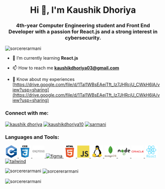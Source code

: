 <h1 align="center">Hi 👋, I'm Kaushik Dhoriya</h1>
<h3 align="center">4th-year Computer Engineering student and Front End Developer with a passion for React.js and a strong interest in cybersecurity.</h3>

<p align="left"> <img src="https://komarev.com/ghpvc/?username=sorcererarmani&label=Profile%20views&color=0e75b6&style=flat" alt="sorcererarmani" /> </p>

- 🌱 I’m currently learning **React.js**

- 📫 How to reach me **kaushikdhoriya03@gmail.com**

- 📄 Know about my experiences [https://drive.google.com/file/d/1Tal1WBsEAeiTft_Iz7JHRcjU_CWkH6lA/view?usp=sharing](https://drive.google.com/file/d/1Tal1WBsEAeiTft_Iz7JHRcjU_CWkH6lA/view?usp=sharing)

<h3 align="left">Connect with me:</h3>
<p align="left">
<a href="https://linkedin.com/in/kaushik dhoriya" target="blank"><img align="center" src="https://raw.githubusercontent.com/rahuldkjain/github-profile-readme-generator/master/src/images/icons/Social/linked-in-alt.svg" alt="kaushik dhoriya" height="30" width="40" /></a>
<a href="https://instagram.com/kaushikdhoriya10" target="blank"><img align="center" src="https://raw.githubusercontent.com/rahuldkjain/github-profile-readme-generator/master/src/images/icons/Social/instagram.svg" alt="kaushikdhoriya10" height="30" width="40" /></a>
<a href="https://www.leetcode.com/sarmani" target="blank"><img align="center" src="https://raw.githubusercontent.com/rahuldkjain/github-profile-readme-generator/master/src/images/icons/Social/leet-code.svg" alt="sarmani" height="30" width="40" /></a>
</p>

<h3 align="left">Languages and Tools:</h3>
<p align="left"> <a href="https://www.w3schools.com/cpp/" target="_blank" rel="noreferrer"> <img src="https://raw.githubusercontent.com/devicons/devicon/master/icons/cplusplus/cplusplus-original.svg" alt="cplusplus" width="40" height="40"/> </a> <a href="https://www.w3schools.com/css/" target="_blank" rel="noreferrer"> <img src="https://raw.githubusercontent.com/devicons/devicon/master/icons/css3/css3-original-wordmark.svg" alt="css3" width="40" height="40"/> </a> <a href="https://expressjs.com" target="_blank" rel="noreferrer"> <img src="https://raw.githubusercontent.com/devicons/devicon/master/icons/express/express-original-wordmark.svg" alt="express" width="40" height="40"/> </a> <a href="https://www.figma.com/" target="_blank" rel="noreferrer"> <img src="https://www.vectorlogo.zone/logos/figma/figma-icon.svg" alt="figma" width="40" height="40"/> </a> <a href="https://www.w3.org/html/" target="_blank" rel="noreferrer"> <img src="https://raw.githubusercontent.com/devicons/devicon/master/icons/html5/html5-original-wordmark.svg" alt="html5" width="40" height="40"/> </a> <a href="https://developer.mozilla.org/en-US/docs/Web/JavaScript" target="_blank" rel="noreferrer"> <img src="https://raw.githubusercontent.com/devicons/devicon/master/icons/javascript/javascript-original.svg" alt="javascript" width="40" height="40"/> </a> <a href="https://www.linux.org/" target="_blank" rel="noreferrer"> <img src="https://raw.githubusercontent.com/devicons/devicon/master/icons/linux/linux-original.svg" alt="linux" width="40" height="40"/> </a> <a href="https://www.mongodb.com/" target="_blank" rel="noreferrer"> <img src="https://raw.githubusercontent.com/devicons/devicon/master/icons/mongodb/mongodb-original-wordmark.svg" alt="mongodb" width="40" height="40"/> </a> <a href="https://nodejs.org" target="_blank" rel="noreferrer"> <img src="https://raw.githubusercontent.com/devicons/devicon/master/icons/nodejs/nodejs-original-wordmark.svg" alt="nodejs" width="40" height="40"/> </a> <a href="https://www.oracle.com/" target="_blank" rel="noreferrer"> <img src="https://raw.githubusercontent.com/devicons/devicon/master/icons/oracle/oracle-original.svg" alt="oracle" width="40" height="40"/> </a> <a href="https://reactjs.org/" target="_blank" rel="noreferrer"> <img src="https://raw.githubusercontent.com/devicons/devicon/master/icons/react/react-original-wordmark.svg" alt="react" width="40" height="40"/> </a> <a href="https://tailwindcss.com/" target="_blank" rel="noreferrer"> <img src="https://www.vectorlogo.zone/logos/tailwindcss/tailwindcss-icon.svg" alt="tailwind" width="40" height="40"/> </a> </p>

<p><img align="left" src="https://github-readme-stats.vercel.app/api/top-langs?username=sorcererarmani&show_icons=true&locale=en&layout=compact" alt="sorcererarmani" /></p>

<p>&nbsp;<img align="center" src="https://github-readme-stats.vercel.app/api?username=sorcererarmani&show_icons=true&locale=en" alt="sorcererarmani" /></p>

<p><img align="center" src="https://github-readme-streak-stats.herokuapp.com/?user=sorcererarmani&" alt="sorcererarmani" /></p>
